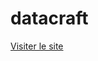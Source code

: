 # datacraft

<a href="https://github.com/HarpieTrax/datacraft/blob/main/git.md" target="_blank">Visiter le site</a>
